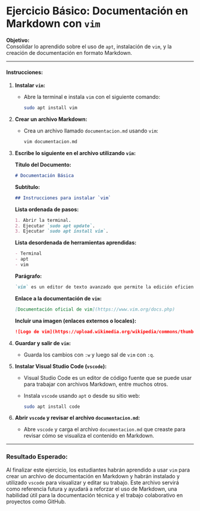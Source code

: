# Ejercicio Básico: Documentación en Markdown con `vim`

**Objetivo:**  
Consolidar lo aprendido sobre el uso de `apt`, instalación de `vim`, y la creación de documentación en formato Markdown.

---

#### **Instrucciones:**

1. **Instalar `vim`:**
   - Abre la terminal e instala `vim` con el siguiente comando:

     ```bash
     sudo apt install vim
     ```

2. **Crear un archivo Markdown:**
   - Crea un archivo llamado `documentacion.md` usando `vim`:

     ```bash
     vim documentacion.md
     ```

3. **Escribe lo siguiente en el archivo utilizando `vim`:**

   **Título del Documento:**

   ```markdown
   # Documentación Básica
   ```

   **Subtítulo:**

   ```markdown
   ## Instrucciones para instalar `vim`
   ```

   **Lista ordenada de pasos:**

   ```markdown
   1. Abrir la terminal.
   2. Ejecutar `sudo apt update`.
   3. Ejecutar `sudo apt install vim`.
   ```

   **Lista desordenada de herramientas aprendidas:**

   ```markdown
   - Terminal
   - apt
   - vim
   ```

   **Parágrafo:**

   ```markdown
   `vim` es un editor de texto avanzado que permite la edición eficiente de archivos de texto en la terminal.
   ```

   **Enlace a la documentación de `vim`:**

   ```markdown
   [Documentación oficial de vim](https://www.vim.org/docs.php)
   ```

   **Incluir una imagen (enlaces externos o locales):**

   ```markdown
   ![Logo de vim](https://upload.wikimedia.org/wikipedia/commons/thumb/9/9f/Vimlogo.svg/1200px-Vimlogo.svg.png)
   ```

4. **Guardar y salir de `vim`:**
   - Guarda los cambios con `:w` y luego sal de `vim` con `:q`.

5. **Instalar Visual Studio Code (`vscode`):**
   - Visual Studio Code es un editor de código fuente que se puede usar para trabajar con archivos Markdown, entre muchos otros.
   - Instala `vscode` usando `apt` o desde su sitio web:

     ```bash
     sudo apt install code
     ```

6. **Abrir `vscode` y revisar el archivo `documentacion.md`:**
   - Abre `vscode` y carga el archivo `documentacion.md` que creaste para revisar cómo se visualiza el contenido en Markdown.

---

### **Resultado Esperado:**

Al finalizar este ejercicio, los estudiantes habrán aprendido a usar `vim` para crear un archivo de documentación en Markdown y habrán instalado y utilizado `vscode` para visualizar y editar su trabajo. Este archivo servirá como referencia futura y ayudará a reforzar el uso de Markdown, una habilidad útil para la documentación técnica y el trabajo colaborativo en proyectos como GitHub.
